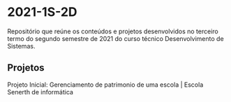 # 2021-1S-2D
Repositório que reúne os conteúdos e projetos desenvolvidos no terceiro termo do segundo semestre de 2021 do curso técnico Desenvolvimento de Sistemas.

## Projetos 
Projeto Inicial: Gerenciamento de patrimonio de uma escola | Escola Senerth de informática